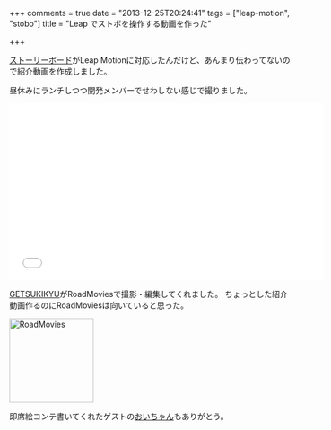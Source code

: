 +++
comments = true
date = "2013-12-25T20:24:41"
tags = ["leap-motion", "stobo"]
title = "Leap でストボを操作する動画を作った"

+++

[ストーリーボード](http://www.storyboards.jp)がLeap Motionに対応したんだけど、あんまり伝わってないので紹介動画を作成しました。

<!--more-->

昼休みにランチしつつ開発メンバーでせわしない感じで撮りました。

<iframe width="560" height="315" src="//www.youtube.com/embed/WuMlA9TxeVQ" frameborder="0" allowfullscreen></iframe>

[GETSUKIKYU](https://twitter.com/getsukikyu)がRoadMoviesで撮影・編集してくれました。
ちょっとした紹介動画作るのにRoadMoviesは向いていると思った。

<a href="https://itunes.apple.com/jp/app/roadmovies/id575022047?mt=8&uo=4" target="_blank" title="RoadMovies"><img src="http://a424.phobos.apple.com/us/r30/Purple2/v4/b5/d0/ae/b5d0aeed-e39d-67b9-62ec-8d198ddaa016/mzl.jyvktlel.png" width="150" height="150" alt="RoadMovies" /></a>

即席絵コンテ書いてくれたゲストの[おいちゃん](https://twitter.com/inouetakuya)もありがとう。


